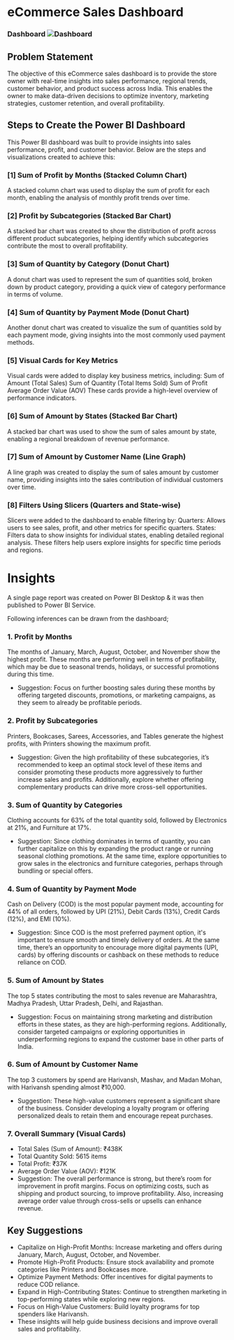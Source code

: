 

# eCommerce Sales Dashboard 

### Dashboard ![Dashboard](https://github.com/user-attachments/assets/aac95418-e1d9-457b-afc7-23cd1978041f)




## Problem Statement
The objective of this eCommerce sales dashboard is to provide the store owner with real-time insights into sales performance, regional trends, customer behavior, and product success across India. This enables the owner to make data-driven decisions to optimize inventory, marketing strategies, customer retention, and overall profitability.

## Steps to Create the Power BI Dashboard

This Power BI dashboard was built to provide insights into sales performance, profit, and customer behavior. Below are the steps and visualizations created to achieve this:

### [1] Sum of Profit by Months (Stacked Column Chart)

A stacked column chart was used to display the sum of profit for each month, enabling the analysis of monthly profit trends over time.

### [2] Profit by Subcategories (Stacked Bar Chart)

A stacked bar chart was created to show the distribution of profit across different product subcategories, helping identify which subcategories contribute the most to overall profitability.

### [3] Sum of Quantity by Category (Donut Chart)

A donut chart was used to represent the sum of quantities sold, broken down by product category, providing a quick view of category performance in terms of volume.

### [4] Sum of Quantity by Payment Mode (Donut Chart)

Another donut chart was created to visualize the sum of quantities sold by each payment mode, giving insights into the most commonly used payment methods.

### [5] Visual Cards for Key Metrics

Visual cards were added to display key business metrics, including:
Sum of Amount (Total Sales)
Sum of Quantity (Total Items Sold)
Sum of Profit
Average Order Value (AOV)
These cards provide a high-level overview of performance indicators.

### [6] Sum of Amount by States (Stacked Bar Chart)

A stacked bar chart was used to show the sum of sales amount by state, enabling a regional breakdown of revenue performance.

### [7] Sum of Amount by Customer Name (Line Graph)

A line graph was created to display the sum of sales amount by customer name, providing insights into the sales contribution of individual customers over time.

### [8] Filters Using Slicers (Quarters and State-wise)

Slicers were added to the dashboard to enable filtering by:
Quarters: Allows users to see sales, profit, and other metrics for specific quarters.
States: Filters data to show insights for individual states, enabling detailed regional analysis.
These filters help users explore insights for specific time periods and regions.

# Insights

A single page report was created on Power BI Desktop & it was then published to Power BI Service.

Following inferences can be drawn from the dashboard;

  
### 1. Profit by Months
The months of January, March, August, October, and November show the highest profit. These months are performing well in terms of profitability, which may be due to seasonal trends, holidays, or successful promotions during this time.
- Suggestion: Focus on further boosting sales during these months by offering targeted discounts, promotions, or marketing campaigns, as they seem to already be profitable periods.

### 2. Profit by Subcategories
Printers, Bookcases, Sarees, Accessories, and Tables generate the highest profits, with Printers showing the maximum profit.
- Suggestion: Given the high profitability of these subcategories, it’s recommended to keep an optimal stock level of these items and consider promoting these products more aggressively to further increase sales and profits. Additionally, explore whether offering complementary products can drive more cross-sell opportunities.

### 3. Sum of Quantity by Categories
Clothing accounts for 63% of the total quantity sold, followed by Electronics at 21%, and Furniture at 17%.
- Suggestion: Since clothing dominates in terms of quantity, you can further capitalize on this by expanding the product range or running seasonal clothing promotions. At the same time, explore opportunities to grow sales in the electronics and furniture categories, perhaps through bundling or special offers.

### 4. Sum of Quantity by Payment Mode
Cash on Delivery (COD) is the most popular payment mode, accounting for 44% of all orders, followed by UPI (21%), Debit Cards (13%), Credit Cards (12%), and EMI (10%).
- Suggestion: Since COD is the most preferred payment option, it's important to ensure smooth and timely delivery of orders. At the same time, there’s an opportunity to encourage more digital payments (UPI, cards) by offering discounts or cashback on these methods to reduce reliance on COD.

### 5. Sum of Amount by States
The top 5 states contributing the most to sales revenue are Maharashtra, Madhya Pradesh, Uttar Pradesh, Delhi, and Rajasthan.
- Suggestion: Focus on maintaining strong marketing and distribution efforts in these states, as they are high-performing regions. Additionally, consider targeted campaigns or exploring opportunities in underperforming regions to expand the customer base in other parts of India.

### 6. Sum of Amount by Customer Name
The top 3 customers by spend are Harivansh, Mashav, and Madan Mohan, with Harivansh spending almost ₹10,000.
- Suggestion: These high-value customers represent a significant share of the business. Consider developing a loyalty program or offering personalized deals to retain them and encourage repeat purchases.

### 7. Overall Summary (Visual Cards)
- Total Sales (Sum of Amount): ₹438K
- Total Quantity Sold: 5615 items
- Total Profit: ₹37K
- Average Order Value (AOV): ₹121K
- Suggestion: The overall performance is strong, but there’s room for improvement in profit margins. Focus on optimizing costs, such as shipping and product sourcing, to improve profitability. Also, increasing average order value through cross-sells or upsells can enhance revenue.

## Key Suggestions
- Capitalize on High-Profit Months: Increase marketing and offers during January, March, August, October, and November.
- Promote High-Profit Products: Ensure stock availability and promote categories like Printers and Bookcases more.
- Optimize Payment Methods: Offer incentives for digital payments to reduce COD reliance.
- Expand in High-Contributing States: Continue to strengthen marketing in top-performing states while exploring new regions.
- Focus on High-Value Customers: Build loyalty programs for top spenders like Harivansh.
- These insights will help guide business decisions and improve overall sales and profitability.
